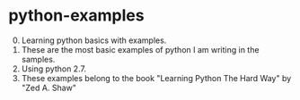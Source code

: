 python-examples
===============

0. Learning python basics with examples.
0. These are the most basic examples of python I am writing in the samples.
0. Using python 2.7.
0. These examples belong to the book "Learning Python The Hard Way" by "Zed A. Shaw"

